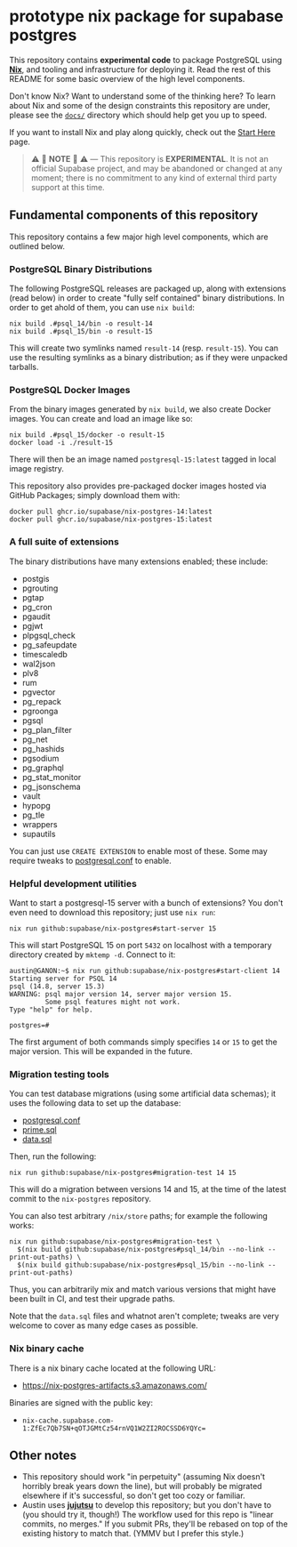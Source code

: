 # prototype nix package for supabase postgres

This repository contains **experimental code** to package PostgreSQL using
**[Nix]**, and tooling and infrastructure for deploying it. Read the rest of
this README for some basic overview of the high level components.

Don't know Nix? Want to understand some of the thinking here? To learn about Nix
and some of the design constraints this repository are under, please see the
[`docs/`](./docs/) directory which should help get you up to speed.

If you want to install Nix and play along quickly, check out the
[Start Here](./docs/00-START-HERE.md) page.

> ⚠️ 🚧 **NOTE** 🚧 ⚠️ &mdash; This repository is **EXPERIMENTAL**. It is not an
> official Supabase project, and may be abandoned or changed at any moment;
> there is no commitment to any kind of external third party support at this
> time.

[Nix]: https://nixos.org

## Fundamental components of this repository

This repository contains a few major high level components, which are outlined below.

### PostgreSQL Binary Distributions

The following PostgreSQL releases are packaged up, along with extensions (read
below) in order to create "fully self contained" binary distributions. In order to get ahold of them, you can use `nix build`:

```
nix build .#psql_14/bin -o result-14
nix build .#psql_15/bin -o result-15
```

This will create two symlinks named `result-14` (resp. `result-15`). You can use the resulting symlinks as a binary distribution; as if they were unpacked tarballs.

### PostgreSQL Docker Images

From the binary images generated by `nix build`, we also create Docker images. You can create
and load an image like so:

```
nix build .#psql_15/docker -o result-15
docker load -i ./result-15
```

There will then be an image named `postgresql-15:latest` tagged in local image
registry.

This repository also provides pre-packaged docker images hosted via GitHub Packages; simply download them with:

```
docker pull ghcr.io/supabase/nix-postgres-14:latest
docker pull ghcr.io/supabase/nix-postgres-15:latest
```

### A full suite of extensions

The binary distributions have many extensions enabled; these include:

- postgis
- pgrouting
- pgtap
- pg_cron
- pgaudit
- pgjwt
- plpgsql_check
- pg_safeupdate
- timescaledb
- wal2json
- plv8
- rum
- pgvector
- pg_repack
- pgroonga
- pgsql
- pg_plan_filter
- pg_net
- pg_hashids
- pgsodium
- pg_graphql
- pg_stat_monitor
- pg_jsonschema
- vault
- hypopg
- pg_tle
- wrappers
- supautils

You can just use `CREATE EXTENSION` to enable most of these. Some may require
tweaks to [postgresql.conf](./tests/postgresql.conf) to enable.

### Helpful development utilities

Want to start a postgresql-15 server with a bunch of extensions? You don't even
need to download this repository; just use `nix run`:

```
nix run github:supabase/nix-postgres#start-server 15
```

This will start PostgreSQL 15 on port `5432` on localhost with a temporary directory created by `mktemp -d`. Connect to it:

```
austin@GANON:~$ nix run github:supabase/nix-postgres#start-client 14
Starting server for PSQL 14
psql (14.8, server 15.3)
WARNING: psql major version 14, server major version 15.
         Some psql features might not work.
Type "help" for help.

postgres=#
```

The first argument of both commands simply specifies `14` or `15` to get the
major version. This will be expanded in the future.

### Migration testing tools

You can test database migrations (using some artificial data schemas);
it uses the following data to set up the database:

- [postgresql.conf](./tests/postgresql.conf)
- [prime.sql](./tests/prime.sql)
- [data.sql](./tests/migrations/data.sql)

Then, run the following:

```
nix run github:supabase/nix-postgres#migration-test 14 15
```

This will do a migration between versions 14 and 15, at the time of the latest commit to the `nix-postgres` repository.

You can also test arbitrary `/nix/store` paths; for example the following works:

```
nix run github:supabase/nix-postgres#migration-test \
  $(nix build github:supabase/nix-postgres#psql_14/bin --no-link --print-out-paths) \
  $(nix build github:supabase/nix-postgres#psql_15/bin --no-link --print-out-paths)
```

Thus, you can arbitrarily mix and match various versions that might have been
built in CI, and test their upgrade paths.

Note that the `data.sql` files and whatnot aren't complete; tweaks are very
welcome to cover as many edge cases as possible.

### Nix binary cache

There is a nix binary cache located at the following URL:

- https://nix-postgres-artifacts.s3.amazonaws.com/

Binaries are signed with the public key:

- `nix-cache.supabase.com-1:ZfEc7Qb7SN+qOTJGMtCz54rnVQ1W2ZI2ROCSSD6YQYc=`

## Other notes

- This repository should work "in perpetuity" (assuming Nix doesn't horribly
  break years down the line), but will probably be migrated elsewhere if it's
  successful, so don't get too cozy or familiar.
- Austin uses **[jujutsu]** to develop this repository; but you don't have to
  (you should try it, though!) The workflow used for this repo is "linear
  commits, no merges." If you submit PRs, they'll be rebased on top of the
  existing history to match that. (YMMV but I prefer this style.)

[jujutsu]: https://github.com/martinvonz/jj

